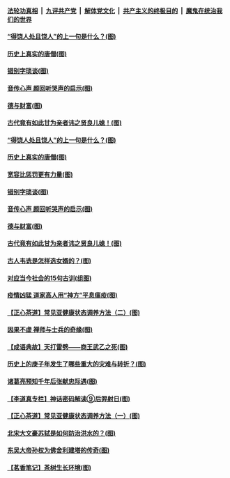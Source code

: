 ####  [法轮功真相](../../../../basic/blob/master/README.md?t=07022202) &nbsp;|&nbsp; [九评共产党](../../../../9ping.md/blob/master/README.md?t=07022202) &nbsp;|&nbsp; [解体党文化](../../../../jtdwh.md/blob/master/README.md?t=07022202)  &nbsp;|&nbsp; [共产主义的终极目的](../../../../gczydzjmd.md/blob/master/README.md?t=07022202) &nbsp;|&nbsp; [魔鬼在统治我们的世界](../../../../mgztzwmdsj.md/blob/master/README.md?t=07022202) 

#### [“得饶人处且饶人”的上一句是什么？(图)](../pages/p7/938333.md?t=07022202) 

#### [历史上真实的唐僧(图)](../pages/p7/938101.md?t=07022202) 

#### [错别字琐谈(图)](../pages/p7/938316.md?t=07022202) 

#### [音传心声 颜回听哭声的启示(图)](../pages/p7/938099.md?t=07022202) 

#### [德与财富(图)](../pages/p7/938218.md?t=07022202) 

#### [古代竟有如此甘为亲者讳之贤良儿媳！(图)](../pages/p7/938117.md?t=07022202) 

#### [“得饶人处且饶人”的上一句是什么？(图)](../pages/p7/938333.md?t=07022202) 

#### [历史上真实的唐僧(图)](../pages/p7/938101.md?t=07022202) 

#### [宽容比惩罚更有力量(图)](../pages/p7/938280.md?t=07022202) 

#### [错别字琐谈(图)](../pages/p7/938316.md?t=07022202) 

#### [音传心声 颜回听哭声的启示(图)](../pages/p7/938099.md?t=07022202) 

#### [德与财富(图)](../pages/p7/938218.md?t=07022202) 

#### [古代竟有如此甘为亲者讳之贤良儿媳！(图)](../pages/p7/938117.md?t=07022202) 

#### [古人韦诜是怎样选女婿的？(图)](../pages/p7/938100.md?t=07022202) 

#### [对应当今社会的15句古训(组图)](../pages/p7/938097.md?t=07022202) 

#### [疫情凶猛 道家高人用“神方”平息瘟疫(图)](../pages/p7/938004.md?t=07022202) 

#### [【正心茶道】常见亚健康状态调养方法（二）(图)](../pages/p7/937559.md?t=07022202) 

#### [因果不虚 禅师与士兵的奇缘(图)](../pages/p7/938092.md?t=07022202) 

#### [【成语典故】天打雷劈——商王武乙之死(图)](../pages/p7/937782.md?t=07022202) 

#### [历史上的庚子年发生了哪些重大的灾难与转折？(图)](../pages/p7/937991.md?t=07022202) 

#### [诸葛亮预知千年后张献忠际遇(图)](../pages/p7/937564.md?t=07022202) 

#### [【李道真专栏】神话密码解读⑨后羿射日(图)](../pages/p7/937560.md?t=07022202) 

#### [【正心茶道】常见亚健康状态调养方法（一）(图)](../pages/p7/937556.md?t=07022202) 

#### [北宋大文豪苏轼是如何防治洪水的？(图)](../pages/p7/937874.md?t=07022202) 

#### [东吴大帝孙权为佛舍利建塔的传奇(图)](../pages/p7/937764.md?t=07022202) 

#### [【茗香笔记】茶树生长环境(图)](../pages/p7/937562.md?t=07022202) 


